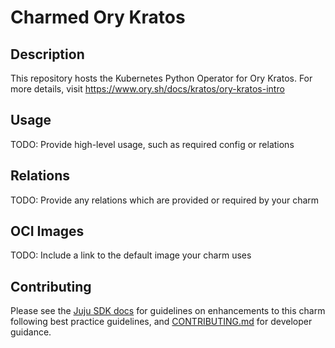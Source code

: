 # Charmed Ory Kratos

## Description

This repository hosts the Kubernetes Python Operator for Ory Kratos.
For more details, visit https://www.ory.sh/docs/kratos/ory-kratos-intro

## Usage

TODO: Provide high-level usage, such as required config or relations

## Relations

TODO: Provide any relations which are provided or required by your charm

## OCI Images

TODO: Include a link to the default image your charm uses

## Contributing

Please see the [Juju SDK docs](https://juju.is/docs/sdk) for guidelines on enhancements to this
charm following best practice guidelines, and
[CONTRIBUTING.md](https://github.com/canonical/ory-kratos/blob/main/CONTRIBUTING.md) for developer
guidance.
